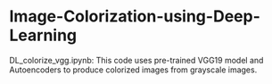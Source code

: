 # Image-Colorization-using-Deep-Learning
DL_colorize_vgg.ipynb:
This code uses pre-trained VGG19 model and Autoencoders to produce colorized images from grayscale images.
